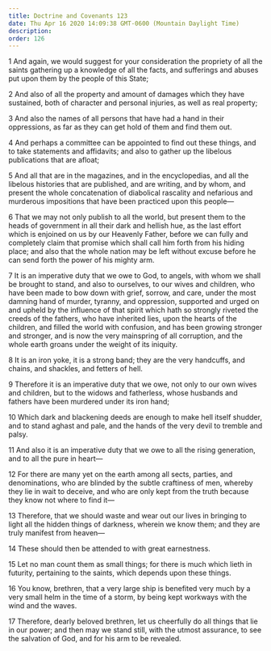 ```yaml
---
title: Doctrine and Covenants 123
date: Thu Apr 16 2020 14:09:38 GMT-0600 (Mountain Daylight Time)
description: 
order: 126
---
```


<p>
  1 And again, we would suggest for your consideration the propriety of all the
  saints gathering up a knowledge of all the facts, and sufferings and abuses
  put upon them by the people of this State;
</p>
<p>
  2 And also of all the property and amount of damages which they have
  sustained, both of character and personal injuries, as well as real property;
</p>
<p>
  3 And also the names of all persons that have had a hand in their oppressions,
  as far as they can get hold of them and find them out.
</p>
<p>
  4 And perhaps a committee can be appointed to find out these things, and to
  take statements and affidavits; and also to gather up the libelous
  publications that are afloat;
</p>
<p>
  5 And all that are in the magazines, and in the encyclopedias, and all the
  libelous histories that are published, and are writing, and by whom, and
  present the whole concatenation of diabolical rascality and nefarious and
  murderous impositions that have been practiced upon this people&#x2014;
</p>
<p>
  6 That we may not only publish to all the world, but present them to the heads
  of government in all their dark and hellish hue, as the last effort which is
  enjoined on us by our Heavenly Father, before we can fully and completely
  claim that promise which shall call him forth from his hiding place; and also
  that the whole nation may be left without excuse before he can send forth the
  power of his mighty arm.
</p>
<p>
  7 It is an imperative duty that we owe to God, to angels, with whom we shall
  be brought to stand, and also to ourselves, to our wives and children, who
  have been made to bow down with grief, sorrow, and care, under the most
  damning hand of murder, tyranny, and oppression, supported and urged on and
  upheld by the influence of that spirit which hath so strongly riveted the
  creeds of the fathers, who have inherited lies, upon the hearts of the
  children, and filled the world with confusion, and has been growing stronger
  and stronger, and is now the very mainspring of all corruption, and the whole
  earth groans under the weight of its iniquity.
</p>
<p>
  8 It is an iron yoke, it is a strong band; they are the very handcuffs, and
  chains, and shackles, and fetters of hell.
</p>
<p>
  9 Therefore it is an imperative duty that we owe, not only to our own wives
  and children, but to the widows and fatherless, whose husbands and fathers
  have been murdered under its iron hand;
</p>
<p>
  10 Which dark and blackening deeds are enough to make hell itself shudder, and
  to stand aghast and pale, and the hands of the very devil to tremble and
  palsy.
</p>
<p>
  11 And also it is an imperative duty that we owe to all the rising generation,
  and to all the pure in heart&#x2014;
</p>
<p>
  12 For there are many yet on the earth among all sects, parties, and
  denominations, who are blinded by the subtle craftiness of men, whereby they
  lie in wait to deceive, and who are only kept from the truth because they know
  not where to find it&#x2014;
</p>
<p>
  13 Therefore, that we should waste and wear out our lives in bringing to light
  all the hidden things of darkness, wherein we know them; and they are truly
  manifest from heaven&#x2014;
</p>
<p>14 These should then be attended to with great earnestness.</p>
<p>
  15 Let no man count them as small things; for there is much which lieth in
  futurity, pertaining to the saints, which depends upon these things.
</p>
<p>
  16 You know, brethren, that a very large ship is benefited very much by a very
  small helm in the time of a storm, by being kept workways with the wind and
  the waves.
</p>
<p>
  17 Therefore, dearly beloved brethren, let us cheerfully do all things that
  lie in our power; and then may we stand still, with the utmost assurance, to
  see the salvation of God, and for his arm to be revealed.
</p>
